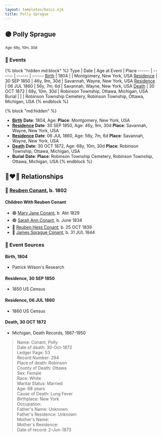 ```yaml
---
layout: templates/basic.njk
title: Polly Sprague
---
```

## 🟣 Polly Sprague
<small>Age: 68y, 10m, 30d</small>

### 📆 Events

{% block "hidden md:block" %}
Type | Date | Age at Event | Place
------ | ------ | ------ | ------
[Birth](#event-event-3) | 1804 |  | Montgomery, New York, USA
[Residence](#event-event-0) | 30 SEP 1850 | 46y, 9m, 30d | Savannah, Wayne, New York, USA
[Residence](#event-event-1) | 06 JUL 1860 | 56y, 7m, 6d | Savannah, Wayne, New York, USA
[Death](#event-event-6) | 30 OCT 1872 | 68y, 10m, 30d | Robinson Township, Ottawa, Michigan, USA
Burial |  |  | Robinson Township Cemetery, Robinson Township, Ottawa, Michigan, USA
{% endblock %}

{% block "md:hidden" %}
- **[Birth](#event-event-3)**
**Date**: 1804, Age:
**Place**: Montgomery, New York, USA
- **[Residence](#event-event-0)**
**Date**: 30 SEP 1850, Age: 46y, 9m, 30d
**Place**: Savannah, Wayne, New York, USA
- **[Residence](#event-event-1)**
**Date**: 06 JUL 1860, Age: 56y, 7m, 6d
**Place**: Savannah, Wayne, New York, USA
- **[Death](#event-event-6)**
**Date**: 30 OCT 1872, Age: 68y, 10m, 30d
**Place**: Robinson Township, Ottawa, Michigan, USA
- **Burial**
**Date**:
**Place**: Robinson Township Cemetery, Robinson Township, Ottawa, Michigan, USA
{% endblock %}

## 👩‍❤️‍👨 Relationships

### 🔵 [Reuben Conant](/people/7/72221832), b. 1802

#### Children With Reuben Conant
* 🟣 [Mary Jane Conant](/people/2/27722232), b. Abt 1829
* 🟣 [Sarah Ann Conant](/people/3/3929404), b. June 1834
* 🔵 [Reuben Hess Conant](/people/3/37326838), b. 25 OCT 1839
* 🔵 [James Sprague Conant](/people/6/62404416), b. 31 JUL 1844
### 📰 Event Sources

#### <a id="event-event-3"></a> Birth, 1804
* Patrick Wilson's Research

#### <a id="event-event-0"></a> Residence, 30 SEP 1850
* 1850 US Census

#### <a id="event-event-1"></a> Residence, 06 JUL 1860
* 1860 US Census

#### <a id="event-event-6"></a> Death, 30 OCT 1872
* Michigan, Death Records, 1867-1950
>   
  > Name: Conant, Polly  
  > Date of death:  30-Oct-1872  
  > Ledger Page: 53  
  > Record Number: 294  
  > Place of death: Robinson  
  > County of Death: Ottawa  
  > Sex: Female  
  > Race: White  
  > Marital Status: Married  
  > Age: 68 years  
  > Cause of Death: Lung Fever  
  > Birthplace: New York  
  > Occupation:  
  > Father's Name: Unknown  
  > Father's Residence: Unknown  
  > Mother's Name:  
  > Mother's Residence:  
  > Date of record:  2-Jun-1873
